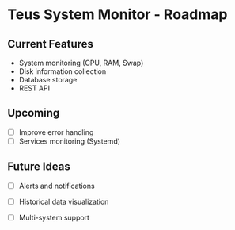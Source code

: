 # Teus System Monitor - Roadmap

## Current Features
- System monitoring (CPU, RAM, Swap)
- Disk information collection
- Database storage
- REST API

## Upcoming
- [ ] Improve error handling
- [ ] Services monitoring (Systemd)

## Future Ideas
- [ ] Alerts and notifications
- [ ] Historical data visualization
- [ ] Multi-system support

